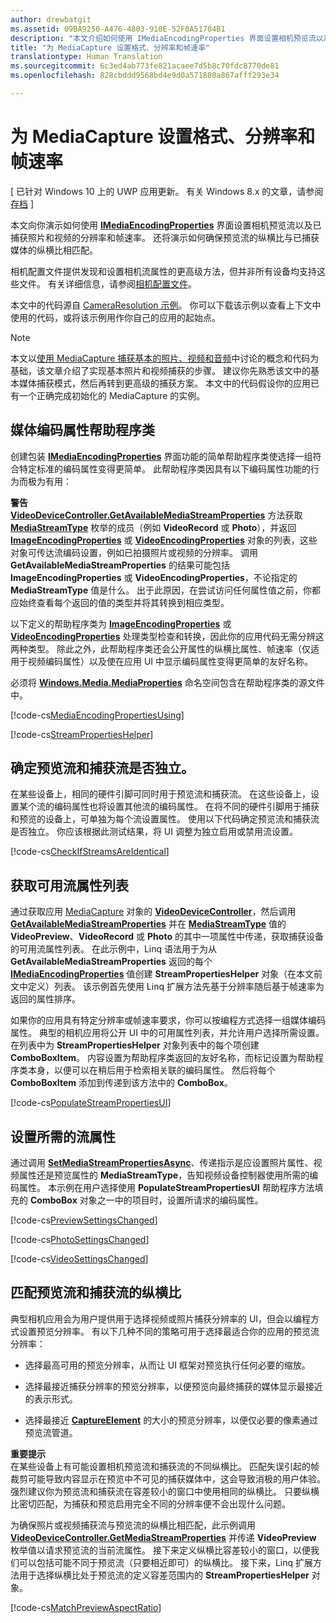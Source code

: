 ```yaml
---
author: drewbatgit
ms.assetid: 09BA9250-A476-4803-910E-52F0A51704B1
description: "本文介绍如何使用 IMediaEncodingProperties 界面设置相机预览流以及已捕获照片和视频的分辨率和帧速率。"
title: "为 MediaCapture 设置格式、分辨率和帧速率"
translationtype: Human Translation
ms.sourcegitcommit: 6c3ed4ab773fe821acaee7d5b8c70fdc8770de81
ms.openlocfilehash: 828cbddd9568bd4e9d0a571880a867afff293e34

---
```


# <a name="set-format-resolution-and-frame-rate-for-mediacapture"></a>为 MediaCapture 设置格式、分辨率和帧速率

\[ 已针对 Windows 10 上的 UWP 应用更新。 有关 Windows 8.x 的文章，请参阅[存档](http://go.microsoft.com/fwlink/p/?linkid=619132) \]


本文向你演示如何使用 [**IMediaEncodingProperties**](https://msdn.microsoft.com/library/windows/apps/hh701011) 界面设置相机预览流以及已捕获照片和视频的分辨率和帧速率。 还将演示如何确保预览流的纵横比与已捕获媒体的纵横比相匹配。

相机配置文件提供发现和设置相机流属性的更高级方法，但并非所有设备均支持这些文件。 有关详细信息，请参阅[相机配置文件](camera-profiles.md)。

本文中的代码源自 [CameraResolution 示例](http://go.microsoft.com/fwlink/p/?LinkId=624252&clcid=0x409)。 你可以下载该示例以查看上下文中使用的代码，或将该示例用作你自己的应用的起始点。

> [!NOTE] 
> 本文以[使用 MediaCapture 捕获基本的照片、视频和音频](basic-photo-video-and-audio-capture-with-MediaCapture.md)中讨论的概念和代码为基础，该文章介绍了实现基本照片和视频捕获的步骤。 建议你先熟悉该文中的基本媒体捕获模式，然后再转到更高级的捕获方案。 本文中的代码假设你的应用已有一个正确完成初始化的 MediaCapture 的实例。

## <a name="a-media-encoding-properties-helper-class"></a>媒体编码属性帮助程序类

创建包装 [**IMediaEncodingProperties**](https://msdn.microsoft.com/library/windows/apps/hh701011) 界面功能的简单帮助程序类使选择一组符合特定标准的编码属性变得更简单。 此帮助程序类因具有以下编码属性功能的行为而极为有用：

**警告**  
[**VideoDeviceController.GetAvailableMediaStreamProperties**](https://msdn.microsoft.com/library/windows/apps/br211994) 方法获取 [**MediaStreamType**](https://msdn.microsoft.com/library/windows/apps/br226640) 枚举的成员（例如 **VideoRecord** 或 **Photo**），并返回 [**ImageEncodingProperties**](https://msdn.microsoft.com/library/windows/apps/hh700993) 或 [**VideoEncodingProperties**](https://msdn.microsoft.com/library/windows/apps/hh701217) 对象的列表，这些对象可传达流编码设置，例如已拍摄照片或视频的分辨率。 调用 **GetAvailableMediaStreamProperties** 的结果可能包括 **ImageEncodingProperties** 或 **VideoEncodingProperties**，不论指定的 **MediaStreamType** 值是什么。 出于此原因，在尝试访问任何属性值之前，你都应始终查看每个返回的值的类型并将其转换到相应类型。

以下定义的帮助程序类为 [**ImageEncodingProperties**](https://msdn.microsoft.com/library/windows/apps/hh700993) 或 [**VideoEncodingProperties**](https://msdn.microsoft.com/library/windows/apps/hh701217) 处理类型检查和转换，因此你的应用代码无需分辨这两种类型。 除此之外，此帮助程序类还会公开属性的纵横比属性、帧速率（仅适用于视频编码属性）以及使在应用 UI 中显示编码属性变得更简单的友好名称。

必须将 [**Windows.Media.MediaProperties**](https://msdn.microsoft.com/library/windows/apps/hh701296) 命名空间包含在帮助程序类的源文件中。

[!code-cs[MediaEncodingPropertiesUsing](./code/BasicMediaCaptureWin10/cs/MainPage.xaml.cs#SnippetMediaEncodingPropertiesUsing)]

[!code-cs[StreamPropertiesHelper](./code/BasicMediaCaptureWin10/cs/StreamPropertiesHelper.cs#SnippetStreamPropertiesHelper)]

## <a name="determine-if-the-preview-and-capture-streams-are-independent"></a>确定预览流和捕获流是否独立。

在某些设备上，相同的硬件引脚可同时用于预览流和捕获流。 在这些设备上，设置某个流的编码属性也将设置其他流的编码属性。 在将不同的硬件引脚用于捕获和预览的设备上，可单独为每个流设置属性。 使用以下代码确定预览流和捕获流是否独立。 你应该根据此测试结果，将 UI 调整为独立启用或禁用流设置。

[!code-cs[CheckIfStreamsAreIdentical](./code/BasicMediaCaptureWin10/cs/MainPage.xaml.cs#SnippetCheckIfStreamsAreIdentical)]

## <a name="get-a-list-of-available-stream-properties"></a>获取可用流属性列表

通过获取应用 [MediaCapture](https://msdn.microsoft.com/library/windows/apps/br226825) 对象的 [**VideoDeviceController**](capture-photos-and-video-with-mediacapture.md)，然后调用 [**GetAvailableMediaStreamProperties**](https://msdn.microsoft.com/library/windows/apps/br211994) 并在 [**MediaStreamType**](https://msdn.microsoft.com/library/windows/apps/br226640) 值的 **VideoPreview**、**VideoRecord** 或 **Photo** 的其中一项属性中传递，获取捕获设备的可用流属性列表。 在此示例中，Linq 语法用于为从 **GetAvailableMediaStreamProperties** 返回的每个 [**IMediaEncodingProperties**](https://msdn.microsoft.com/library/windows/apps/hh701011) 值创建 **StreamPropertiesHelper** 对象（在本文前文中定义）列表。 该示例首先使用 Linq 扩展方法先基于分辨率随后基于帧速率为返回的属性排序。

如果你的应用具有特定分辨率或帧速率要求，你可以按编程方式选择一组媒体编码属性。 典型的相机应用将公开 UI 中的可用属性列表，并允许用户选择所需设置。 在列表中为 **StreamPropertiesHelper** 对象列表中的每个项创建 **ComboBoxItem**。 内容设置为帮助程序类返回的友好名称，而标记设置为帮助程序类本身，以便可以在稍后用于检索相关联的编码属性。 然后将每个 **ComboBoxItem** 添加到传递到该方法中的 **ComboBox**。

[!code-cs[PopulateStreamPropertiesUI](./code/BasicMediaCaptureWin10/cs/MainPage.xaml.cs#SnippetPopulateStreamPropertiesUI)]

## <a name="set-the-desired-stream-properties"></a>设置所需的流属性

通过调用 [**SetMediaStreamPropertiesAsync**](https://msdn.microsoft.com/library/windows/apps/hh700895)、传递指示是应设置照片属性、视频属性还是预览属性的 **MediaStreamType**，告知视频设备控制器使用所需的编码属性。 本示例在用户选择使用 **PopulateStreamPropertiesUI** 帮助程序方法填充的 **ComboBox** 对象之一中的项目时，设置所请求的编码属性。

[!code-cs[PreviewSettingsChanged](./code/BasicMediaCaptureWin10/cs/MainPage.xaml.cs#SnippetPreviewSettingsChanged)]

[!code-cs[PhotoSettingsChanged](./code/BasicMediaCaptureWin10/cs/MainPage.xaml.cs#SnippetPhotoSettingsChanged)]

[!code-cs[VideoSettingsChanged](./code/BasicMediaCaptureWin10/cs/MainPage.xaml.cs#SnippetVideoSettingsChanged)]

## <a name="match-the-aspect-ratio-of-the-preview-and-capture-streams"></a>匹配预览流和捕获流的纵横比

典型相机应用会为用户提供用于选择视频或照片捕获分辨率的 UI，但会以编程方式设置预览分辨率。 有以下几种不同的策略可用于选择最适合你的应用的预览流分辨率：

-   选择最高可用的预览分辨率，从而让 UI 框架对预览执行任何必要的缩放。

-   选择最接近捕获分辨率的预览分辨率，以便预览向最终捕获的媒体显示最接近的表示形式。

-   选择最接近 [**CaptureElement**](https://msdn.microsoft.com/library/windows/apps/br209278) 的大小的预览分辨率，以便仅必要的像素通过预览流管道。

**重要提示**  
在某些设备上有可能设置相机预览流和捕获流的不同纵横比。 匹配失误引起的帧裁剪可能导致内容显示在预览中不可见的捕获媒体中，这会导致消极的用户体验。 强烈建议你为预览流和捕获流在容差较小的窗口中使用相同的纵横比。 只要纵横比密切匹配，为捕获和预览启用完全不同的分辨率便不会出现什么问题。


为确保照片或视频捕获流与预览流的纵横比相匹配，此示例调用 [**VideoDeviceController.GetMediaStreamProperties**](https://msdn.microsoft.com/library/windows/apps/br211995) 并传递 **VideoPreview** 枚举值以请求预览流的当前流属性。 接下来定义纵横比容差较小的窗口，以便我们可以包括可能不同于预览流（只要相近即可）的纵横比。 接下来，Linq 扩展方法用于选择纵横比处于预览流的定义容差范围内的 **StreamPropertiesHelper** 对象。

[!code-cs[MatchPreviewAspectRatio](./code/BasicMediaCaptureWin10/cs/MainPage.xaml.cs#SnippetMatchPreviewAspectRatio)]

 

 







<!--HONumber=Dec16_HO3-->


